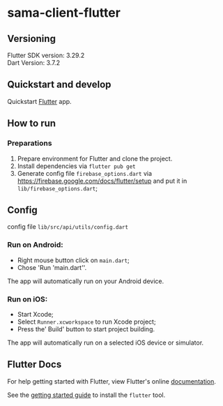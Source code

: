 # sama-client-flutter

## Versioning

Flutter SDK version: 3.29.2 <br />
Dart Version: 3.7.2 <br />

## Quickstart and develop

Quickstart [Flutter](https://flutter.dev/docs/get-started) app.

## How to run

### Preparations

1. Prepare environment for Flutter and clone the project.
2. Install dependencies via `flutter pub get`
3. Generate config file `firebase_options.dart` via https://firebase.google.com/docs/flutter/setup and put it in `lib/firebase_options.dart`;

## Config

config file `lib/src/api/utils/config.dart`

### Run on Android:
- Right mouse button click on `main.dart`;
- Chose 'Run 'main.dart''.

The app will automatically run on your Android device.

### Run on iOS:
- Start Xcode;
- Select `Runner.xcworkspace` to run Xcode project;
- Press the' Build' button to start project building.

The app will automatically run on a selected iOS device or simulator.

## Flutter Docs

For help getting started with Flutter, view Flutter's online
[documentation](http://flutter.io/).

See the [getting started guide](https://docs.flutter.dev/get-started/install) to install the `flutter` tool.

